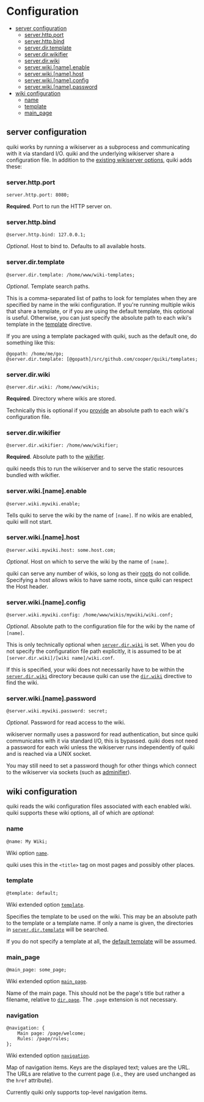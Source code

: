 # Configuration

* [server configuration](#server-configuration)
  * [server\.http\.port](#serverhttpport)
  * [server\.http\.bind](#serverhttpbind)
  * [server\.dir\.template](#serverdirtemplate)
  * [server\.dir\.wikifier](#serverdirwikifier)
  * [server\.dir\.wiki](#serverdirwiki)
  * [server\.wiki\.[name]\.enable](#serverwikinameenable)
  * [server\.wiki\.[name]\.host](#serverwikinamehost)
  * [server\.wiki\.[name]\.config](#serverwikinameconfig)
  * [server\.wiki\.[name]\.password](#serverwikinamepassword)
* [wiki configuration](#wiki-configuration)
  * [name](#name)
  * [template](#template)
  * [main\_page](#main_page)

## server configuration

quiki works by running a wikiserver as a subprocess and communicating with it
via standard I/O. quiki and the underlying wikiserver share a configuration
file. In addition to the
[existing wikiserver options](https://github.com/cooper/wikifier/blob/master/doc/configuration.md#wikifierserver-options),
quiki adds these:

### server.http.port

```
server.http.port: 8080;
```

__Required__. Port to run the HTTP server on.

### server.http.bind

```
@server.http.bind: 127.0.0.1;
```

_Optional_. Host to bind to. Defaults to all available hosts.

### server.dir.template

```
@server.dir.template: /home/www/wiki-templates;
```

_Optional_. Template search paths.

This is a comma-separated list of paths to look for templates when they are
specified by name in the wiki configuration. If you're running multiple wikis
that share a template, or if you are using the default template, this optional
is useful. Otherwise, you can just specify the absolute path to each wiki's
template in the [template](#template) directive.

If you are using a template packaged with quiki, such as the default one,
do something like this:
```
@gopath: /home/me/go;
@server.dir.template: [@gopath]/src/github.com/cooper/quiki/templates;
```

### server.dir.wiki

```
@server.dir.wiki: /home/www/wikis;
```

__Required__. Directory where wikis are stored.

Technically this is optional if you [provide](#serverwikinameconfig) an absolute
path to each wiki's configuration file.

### server.dir.wikifier

```
@server.dir.wikifier: /home/www/wikifier;
```

__Required__. Absolute path to the [wikifier](https://github.com/cooper/wikifier).

quiki needs this to run the wikiserver and to serve the static resources bundled
with wikifier.

### server.wiki.[name].enable

```
@server.wiki.mywiki.enable;
```

Tells quiki to serve the wiki by the name of `[name]`. If no wikis are enabled,
quiki will not start.

### server.wiki.[name].host

```
@server.wiki.mywiki.host: some.host.com;
```

_Optional_. Host on which to serve the wiki by the name of `[name]`.

quiki can serve any number of wikis, so long as their
[roots](https://github.com/cooper/wikifier/blob/master/doc/configuration.md#root)
do not collide. Specifying a host allows wikis to have same roots, since quiki
can respect the Host header.

### server.wiki.[name].config

```
@server.wiki.mywiki.config: /home/www/wikis/mywiki/wiki.conf;
```

_Optional_. Absolute path to the configuration file for the wiki by the name of
`[name]`.

This is only technically optional when [`server.dir.wiki`](#serverdirwiki) is
set. When you do not specify the configuration file path explicitly, it is
assumed to be at `[server.dir.wiki]/[wiki name]/wiki.conf`.

If this is specified, your wiki does not necessarily have to be within the
[`server.dir.wiki`](#serverdirwiki) directory because quiki can use the
[`dir.wiki`](https://github.com/cooper/wikifier/blob/master/doc/configuration.md#root)
directive to find the wiki.

### server.wiki.[name].password

```
@server.wiki.mywiki.password: secret;
```

_Optional_. Password for read access to the wiki.

wikiserver normally uses a password for read authentication, but since quiki
communicates with it via standard I/O, this is bypassed. quiki does not need
a password for each wiki unless the wikiserver runs independently of quiki and
is reached via a UNIX socket.

You may still need to
set a password though for other things which connect to the wikiserver via
sockets (such as [adminifier](https://github.com/cooper/adminifier)).

## wiki configuration

quiki reads the wiki configuration files associated with each enabled wiki.
quiki supports these wiki options, all of which are _optional_:

### name

```
@name: My Wiki;
```

Wiki option
[`name`](https://github.com/cooper/wikifier/blob/master/doc/configuration.md#name).

quiki uses this in the `<title>` tag on most pages and possibly other places.

### template

```
@template: default;
```

Wiki extended option
[`template`](https://github.com/cooper/wikifier/blob/master/doc/configuration.md#template).

Specifies the template to be used on the wiki. This may be an absolute path to
the template or a template name. If only a name is given, the directories in
[`server.dir.template`](#serverdirtemplate) will be searched.

If you do not specify a template at all, the
[default template](templates/default) will be assumed.

### main_page

```
@main_page: some_page;
```

Wiki extended option
[`main_page`](https://github.com/cooper/wikifier/blob/master/doc/configuration.md#main_page).

Name of the main page. This should not be the page's title but rather a
filename, relative to [`dir.page`](https://github.com/cooper/wikifier/blob/master/doc/configuration.md#dir).
The `.page` extension is not necessary.

### navigation

```
@navigation: {
    Main page: /page/welcome;
    Rules: /page/rules;
};
```

Wiki extended option
[`navigation`](https://github.com/cooper/wikifier/blob/master/doc/configuration.md#navigation).

Map of navigation items. Keys are the displayed text; values are the URL. The
URLs are relative to the current page (i.e., they are used unchanged as the
`href` attribute).

Currently quiki only supports top-level navigation items.
